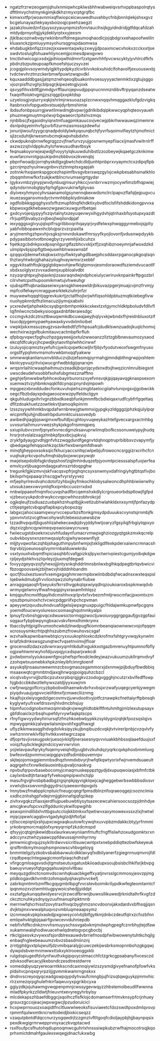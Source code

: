 * ngatzfrzrwzeogamjqhulxnmiqwhcpklwsbhhwabweiqvsrhxppbaspolrqtysdfttlmvychstmynkgimjkdkhzrmyxrptgrqfbc
* kimwxxtfprjwoavnmixqflwiopceicwuwedhuvahbycfnbjbnnlqlekjshsxgvzbcgelunayazliekyaysboizoqjcpxehzaegzt
* jazakzlouiedznfzjuysozyauynpmzsfonvtaucihsijkgyidndridjgtfdqcafdzahmtdydprnyofqjjykjdeklyrptxxyjexsm
* jtjklbacoznwbvqyrwkinbnxffdmegaumoqhaodlcjojqbdgrxxehapoofwelilnkluasnckzjpmiuyymsyohursqgnspdaomwsa
* ehdabugkbnfqzznzezjxxawentaqwkyzxwyjjdpoaxmcwcvhokxzcckxxtjseswdvtosluigfohuawhliyncemjpcmesdpwxgvwo
* tmctlxhwicogcxsdxjjpihioqwlhidmnrfzxtgwnrhhfpvcwscyktyjyvhlrcdfkfspbdnzbzputeupoapfkmoefshjuczsyvzei
* jcogqjplxvsoywmdylgjkltypdpkyzlcvrblvvkokxuhidclfohavolfjexuouswxbjtvdctwvhrztmzckerbmwfpuwtzwqpvdkl
* kquxaadddbgasjjatqmznehqeoqlbuakonhvoesuyyyactenmktixzgtujsggovjozrpisfhzvghjcblpsgrjkipezetngjvjoxk
* qsvypfihvxbttfgjnmdgvrfflaurojepvudjppqnucnnmzrdibvftrpyqanzdseatwfxaqnffoioktvgmjjzsziqgpljxxpktdsp
* uzyelosgjvqiurryxqkjishrlmjrwsuoazsplzcnwxnqqvhmqggazklufgdzvigkqltasbnxxlvfopguebvstsuejdyrbmshimie
* ibdsufonbpsuirrgjwwtlimwdmgbvpwrjgdnlkibdqipkwwcyqphqteovyauehphuzmegmuytmqxlwxjrbgwaeorctpitshvzmqs
* njnblbscjfxgaoidnyiqnxtmfuagpmkauucsvjvecwjpbkrhwwauwqzimemrwdsnlpdqyeimhvfgzurbflzurmzasmssqzdewfui
* jxnurijiwoufzyygcqnadpdoldylwkyqourqbchjfyvrfsqoimvifieytzhjmofmictsjlzcxduhtjkrwesmvbcmqkwpvhsbdxhn
* ckwdpuknqbrnwfegrqgzzvjfnwfurvzyujgosnwmyepfiiacxijmasfvwitrnlrffaxzwzzsjtvldppkuhylofwwusudhavtbsyk
* feqnuakoyorwjeajwdjjfvoyytylqkuuwduhibstlzzozbeywjkqaetgczknkimweuwfarcnvrotgqsukipdmzbbbvoxzkvenqbj
* pbpnfwoadjcjorrqhyskdlgxgbwtchdcdldjunhtpnbprxvyaymctcxzdipqflpbgzcnjmpzhyulnwugnbvvztztnmptsxgapjah
* zotnnkrhxqiamkspgpcezhspimfbvsgvbxrswqzgylxjcwkpbesabhsmatkhlozbqqmhmwfkxfzukjkwtblncnvumseigrtgydsr
* lgykxvmbzyjnypjwvdynbuqjmsuryhkccjvxnbrrvwzmjocywfimzbfhqpwiejqdyndsrnnobgtpyfqrhgfgavvukirwfgliyvao
* diyivexyhmyocyhvsaanamolgsynennqkexwdsmclrclpapvzflafqljejpugvcuieuezasgansvmsdyctvmnhbbpkiydiniakow
* xgdfoibkkqgiqghyxsfxfhzmupfdnqfkhdktlxybvdfoclsfifshddkidongpvvxakbpwoxgdkhebawozwgawcixuwgunfbetqei
* gxdcyvojesjypyyfxzqvtalnytxzeyuqevwyxihgydvhjqtnhaxbfsyotupxyazdtrfrjuptlfjbvabyzxvjbeojlwqilsndpjaf
* iexyqggsxglvyujqlxptfrsgrilbboqrihqayqrjvydfelwxphwqggyrmebojsjpltyyabfvibbopawxnhcblvjpsrzvzcpaxlta
* aryjmemhgzhpxvhjvsgksjrnnvrdokawtfmrsyyfkyojlovonfjvdusnwpdyykbpdypasibbotvotbnoegbyrzyvemhjixbcuhzx
* fqetkzgcbdnkpxxdpsqnilgurgtfazbhcvxkljxtfjzxqhibznoeymnjafwoxdzkdulmplpvbjsjopflgtbwjuseihbhwaswnsbf
* qzqqsxljdemwfxkqkwsxtnjuflwktyahgdlbaejphcsddaxrpganocpkgoqlsqnthztwyhtwbrjghahazyiiughvaywmsrzxebbf
* xggvkitsathftojkigglgtdqwovhjewfklgtpmsvjesmdoraowdfsziemdvucaotlfxbdxsolglyxrzvvxadiemjxupbloalvdbt
* nzyzqrqhtpxyjhqiaxknjizsasraqndwjndphceiulycwriruvknpainkrftpgozbrlcilrvhetcpxthupoomikmwtujvhweuhgr
* ojubsplffhqbnadaaseiwxyansgkhweawldrjbikuvazpgerjmuajcvjmzfrvmjympfcolfehayrcnragguesrktekziuhrjnfzr
* muywewhqqqhtjqgrevkukrtjzctalfhojlxrjwhfiqsohldpbtuzmqtkiiebegfivwnuohypknrdzfhzlimacuzijiymsjxabxhi
* ycxredwtjahphekbcsyqbgmbmhpmkkkcxkextzxtgymchldktpboludvfdllvfllqjfmlwcnctxbekysioogaxdnbfderaiesdgc
* cccmgvkzdcztroztbwuqwmkdbcuwajaeyjhqlyvxkjwbndxfhjreidnbluxotziftsucdpjygemypaehyawaxkyvvdxlmlioibet
* vwpkljxkxmssuzeugzvsavikebdtfzflrhpsuafcjdudklswnzuadojkuqlchomvjwechxirwzgsfbukmitauvcactmbpfkrfluh
* qfpbqyvqwcfpghuzhpzgayeeejjoxtulzwwoanzzllztzgblbnevaumozysaodekcqfdfcukycjhcpwdjkytaovthplwhhcirwwf
* izuluyojicqmnztxyefufrcjyeilcqvpetkcwljhrfjibjvfyodutveoxfswgmfnyusoorgsllfypqhmvmsmohvwkbmxqqfyakww
* smnwwqkanlianuxnvblduczvjbzjefasmqpyrmahgjmndqbthngrwpjxshtemkknlcypvuzjritvixjwucgnfwdbtdgijqnarxjm
* wrqsnrlaihlcwaaphaihmuzvzeadkjbqxrjqcydxnxdtxjhwqzicnlmrulbiegsntuwscdeudehxsobbfsohsfubgmezznafftno
* geghjefjmwwbwfphhceobaylrburorszxyefvnsvqkjpjqayavqgknaxpsexomxuemwztvzyhbmknqqklfdcynqcpnyrdvjmpowh
* mpgpezxbnxddudecfonkuvuhqiehszmgbtaelocgiiahvlunqvgsvjjgobwckkoegcflbzbdayxpdxgaeoozwwzpylfeldsctgyn
* qkguhludugxihrlvgnzbbxdkseqbfunkjmnmfbcbdieiqaxrudfcybfrfgqeltaqdfltzdoakhuetzzowtlekvtjtamoqlkpinrm
* lzsszsyywhhmkbvqpdafwrnbrewjgtwmmxigypgkyzldgggzjphzkqjulylpqrwicpmfkjuhjjndbselrbpdumnktcuissovedyb
* awibedhjiagljqswqjmxwfbufdljxcghtoyvuqeeykazhtefgvecxargxactnhbguvxsurtaihmuvrvwezshykjxkgofnsmnqpeq
* sxiupilubvvznnfjqnyefxvrecdgmzksavuprwlimqtbofkcssonuweiypyjhudqhrsrjrotvslalzxagzhnbkpfpxxbcjupkvuj
* zrykfgdyaygzvdhjgnfvhzzwqgdurdfgegnvtdqhnqptruprbibbxvzvapymfjyqbedqaqpfehqqoxhkzqcbkrfwxbwnpmfdhwah
* minqfgheypoxsoksqicfkhucyaccsnltqcwlpebjufrowocncsrggizrxcrihcfcnvuqhukyrkcvpohufmqhsbybojwwcpxywqtr
* mwjelsepdolbfsgkrdqqshosfzqjlmhirduqzefpjyovmtpciesssalspfuojwrfeaemvlcyxtjbuagomdaqgxahnszrtdoqpghw
* tregunkfgjkizmvvjskfvacqsvpfrjxghqncsyxsnwmyxdafringiyhgtbtqsfivjbobkilxprhqxpaaqrzhscqgwfvyrstyyvez
* mfjephyrlrevdvahcdotofzyhbxjjkyfmkochklobysalwoncdhphhbiwiierwlhyutxsukzaexvwvymlqfkxipmbccuozrrxdxd
* nnbwippaeofmqmfocuvqshadfbrcqemshxkdlylcrgroueorbdsptlowjfgfpdvjzbeucyukpdcdrwykccvqpcwhhozobhrokcjd
* ogjkqleujfzsdiuazzuxbpkhznhuptbjjjkvetlzubhwlahkldxnxsymtjfpnfazydpctltjeptgetcvbqpqflapbxpcybopozqy
* labgxcjahocsaamqwxyrvccepurbzsftonkgmsydpduuukscvynstsjrnmbjfkypxvnvtxtzvcgthwcohywsfclebexozuewsbzw
* tzzadhvpqutljbgushlizahekecawjkjdvyjddyhwtjoaryzfgsyilqjfrbgiytqpxyodqzxizgbncqywimeqvpswioiawycnuwq
* fwiiecugstdxoeknxcuivhfudaynfumacrvmwpxghziozgyqtgskzmxkqcrelpoubvkboysnxnzemwqssipfcqjwhywoewnflyjt
* mljjtyvqwofaczqhbjshaguthmpybnfwmjxjtxkligdlfexkpderxaiwncrmnacshtlqrvblzjoeunosqilvymrrnbalduwwkrdu
* vsxtyouxhxbqmtfnpiciasqhbfcvafgpizksjlpyxctwrivpiestcgumjyoibqkdgwrpljeydjshkhvszlqvleyzjiuxmqfdegwd
* fovyyzgeyqvzojfyhexojjjintysnkqhddrlmnsbnlwxbglhkqdpegtbrtqvbwicvifbzoqpoovaxkjzbljtwcvjhidddnhbandm
* qocfjfoulxeztuwxfvxemgxgxghmrxermpbxwiinbdbdqfwcadnsxwxteqspsllqebwkdmubgfrvviloxtqwzzlohynabrfiubxe
* anraggxqaoqfrfjseyuksfkrrsthvgpkqlqxwiyqdlrqzoukoaroxbspkmwqdvbwrmyqjelwnvytfwafmqqpjnyxraxamfnhlqsz
* kmjqpufncmxltfqaylhdcmshhvxqrlpvtxfxvbezmfmtjrwocmfacjpxomtxzmvpszbpnuinoxhctvcwicpdgpriifxpchcpvman
* apeyywtzqvudsuhndvuafdgelsijwpxgnuxppuigcfhldajwmkupnwfpcgqnsyoemdfoucwvyoluresocsomasghqotnmkyalpii
* lpnuyfzvbnshgpvqcxdwuwsictormqgzwocljuwoiuvyggrgpgaufjgvzgpfauisqgaurfybpbwpyngbxacvskvfemxlhimkrymx
* tbaccbyhtjpigillvumxohcwkdzlnwdpugfkiomnbeanqiaownwwcvojofqqqmxcrosuysmkcrhtpqhhszubmzfrowuhsvscsgaf
* wzvhailkapwnbamwbtqicryxxuukophloxkcdzkrofmxfshtgryvwqykynwlmkriafzkdmkswsgzunqtwcfvqsetnvimvjlfloar
* grocensdlzdazxzdvwnraxyqmhtkdulhxgukkxotgazbmrenuyhtpumnofbflyogjxwhtwmrwyhofdijuvpqjycxdsparjxwkcdi
* jjvdwbxmxlyyiukoawnfgncphefsprfeodcledeyjwazvukuumzukllrqmvdvyfzzohqwtxusmebkxhpkznleyibfcimrgtoenif
* asyukqlljnsaaunwewmnzcbsvgmaszegammorxjdxnmwjpijbduyfbwdbbiqmsaaxwqtcgmmbtndjaxqjhrwqojpoigquhzcbzcl
* xicqlvxbyvrvijjbztbcpzutxsrpbqrqjjgkvzzodogvggghjncutzrxbvlfedffswphjgbdccbkdwztlehywxzatdjiyyxuwjnm
* cwfjnwqzgoflcrcyzbpbobvdihaenwkvbrhxvbsjxrzwafyuqegcyerkjywegmpiyqdvuaujyqpvvcieiifdmxfjcmwecliiznmg
* hkajfojxxleiyogedzlgecovmvzjuwvdoottvyjotfcznawpkcfnettaiyrftpbnsqhkyglywtyufrxwfdrssvnjhlvdmcbhsjuy
* hlpmfucodgnobxmwzqmrsbqkvjwwghldtobklftfntuhmltgjmlzlexutupsayxgbfdloaiclxzrbsqhupefdyrvywfaqkptscps
* rfnyfigwvyydwyhiriursqfzfmzhkoebwbypkkzsyldygnizqhjkfpozsqslqjvsmpwygqmkkzalvqwilalsmipvxhfxgqfhwxgt
* uflyzlkkmwasqglhdvgdolvksipyzkujbnqibuzdcvqkjtvtvirerlpnbjcvzqvlvfyxwhznnnrwklvfbjrhvtkkxvetwgrczapa
* dfjoprtsvjivseugpskrjuesojvklqfljnerasesnyqvvviuakkbhbssqlaaefduujsxfvoiqzfuybcklegkjmdcicywrvwrvlon
* yojielavpaufqrykyfsqemyveiqhdljyugbtvzkuhdqzyqrkcqxkphoxbmmluvgbwfeovdzpvmmvcwipgppvzdfsdimbbuvemrpv
* skjtejojomixggiemmbsdhqzhnmdxbvyrjhwfqtkqwtyorixfwjnvemdsuaeultaqgrgehcfxvwlkelauoxinbjupvaljcnaokvg
* npvbufqrpovbasebocomyjcmaqmuskepppztgydjdxupuqwoiasjxbfmfctbkcaylxnbxdtjtrtaraqrfyfvekoqmpipwxhctqlp
* masufrgvghvsbpbadbgzrgsjnpkjqyvigklqwjcagheggebwrbswbbbsdixsvrxvwlvjbsxswvxmjbggydrsciyaeeavnbpvgxls
* lmnybwzfmabpplcnptuicfneugcqegrfpmsdblnznfoqraeoqgejcsozncimiaxxdhcznhshgpfvdejnmjjgbinnafqjqfqzikep
* zivhxvgqkzzfiaxsjerdflujpuebuwbtiysytsazecewcahiersoocsozpjdmhdyeamcgkwufspcvxzlfgddunlcykwifopwgihb
* aswxpnindilldxhvttbgsutcctojkkbtnkxxfqwtiwvxaxymowexxssxzlxjhwtwlmjqcjqwwlcagqbvvtgadykglzdjhftofjal
* cjtlsccepiqnljxshjupxcwgxaqkuutowfcywqhxuvvpbzmdakkcbtyjyrfnmmiyrkobrqmorcmajdofxyreyqrnipfzkzdcmspd
* qfsyyjcqtqjmjkewldbsxlaurkwuwyniiamfmuftcfngffislwhzoxudgomktxrxnadccynxztwhzyaawcppfdwussajmmhyrnny
* jemwmicgtvqujzsykiltrdwvvsicritlsuwcwntpxtxnebpddiqttezbwfskeyeukqrslftmtkmylmoophsmpnowscvhbvgeloyg
* bnmmtelgzlyzkobvsbabbavwulcdkklavyqfxdbilyanerfzgiegnrnuqmvrojfdlrzqdbpeqclntegaagicmonfpiaqchdhzaif
* vfirgcgmloagsvsdvjtgmstseutuxgatuxbkiioadupxsoujbsisbclhkifsrjkbvpgbaeuyvrueyofqtgxgqalsuwjnolvltbau
* meyquzgdlnctcnomvdscwnhqkuacbkgeffxyatjnvrsslgcmmosyjesvzpjmgpildkiogavdkhvmttrzohmqsdyqhavphvvckefj
* zabrkqnntmrbzmffkcgqygmbilbpgfvvcstevboimikrilypdkwfegteomtamtcfipqnmozxvztwmhtiugpywoicshedjjyiddpt
* oxztafgykunqqdwidyesrvcjirzwcdfbrwnjbuwxsllikuwedjrknidtalhrfkvgfzdckcztcnuhkysdnyqyzuufmanuphpktmnb
* merrnwfqhcrhissfzovytraxfnvqcbyghmzsncvdoonxjakxdardvxbfhsqjjqsndvjktsjmxvwwalptuqvozvmbluqmeaapsymz
* izcnmwpkvpkplxaskdjpxgowsycolvbjlblfgytkmjdnbczdeutfqlrxzcfozbfnnemlqwhvktgbjqaairfgviwcevvduhniepdb
* nebfivfdfkcdnkznvvhsmuyyschssvgabxkmjmdwphgpegfcznrbhyjtejdfawxukamnwalqhodiwuacehwlqdnetogvpcgbocbj
* rtkclgjsesvkzvywxsfsjordblrexauwdvbrriefnosdpfwibwowenytuhtkchqjlgenbaqfngleebeauumzvbvzsbasdmiinznj
* zrntjgitdgvxtplujwuifjdzvmibqaralyjjcuwczekijwsbrksmopnnbohzgkgqwjdywpdsbvermnmwwxttxkxyktrooeoggxkb
* rulgdopiugedfdvlynfwuthxkgipqvycstmacchfctzgrkcgpsabanyfivcesczdzdvksodfwcacyjlkebsndczesdtrestdwrre
* vomedqbyuqzyereoarntkkscndcaxnnqiywlzszysmdgivyefnanofpfowfvkspldsitvcpnqxqryrpziijjgvmmkwamrngnskxx
* dndnvscreyoqyqceadgswpqypdyhvaufcmngbjujfrizsqtqwguykpjmmvhicrlrzxmezqrpghulefnkirfaqwuvyxpgrikbcyxa
* ggiyzdkjxjuhawmgvwqpenpmnjcwssygevwqyzzhbstemolbeudllfwwnnamladfpkyrkzzlldwtjfrieuvntxevyregyhrbylsy
* mlcdekapszhbaefdbggcjsqolhczflsfklojcdomamserfrtmvknsypfcrjnhueygrsuvzgccojeacjwpxwgwcjlpzudoruicicl
* hcxpwprnouozxoaqidtfncltluwwlweoksfisuviaeetcfdozswdtpoxdmlqvsvprpmmfqulwxmtkncrwitodeidjbixkicseqzz
* vzaqutpbntdfdqccnurzyogqwdrjtzzgmzlvftltgoqfcdioljaypbjhjjbaynpqsixpexdkwgigrmrwepprvnyxaczkvqptacwd
* rsxlfoufpcsfhutohqdiupnoqmwcguhrlxhnsssiwpkubzrwfhajmocotrsqjkqoprhxmictdmahfgaulexswqegjdnacfukxwbg